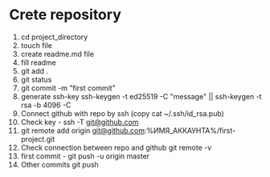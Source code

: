# Crete repository  

1. cd project_directory
2. touch file
3. create readme.md file
4. fill readme
5. git add .
6. git status
7. git commit -m "first commit"
8. generate ssh-key ssh-keygen -t ed25519 -C "message" || ssh-keygen -t rsa -b 4096 -C
9. Connect github with repo by ssh (copy cat ~/.ssh/id_rsa.pub)
10.  Check key - ssh -T git@github.com
11. git remote add origin git@github.com:%ИМЯ_АККАУНТА%/first-project.git
12. Check connection between repo and github git remote -v
13. first commit - git push -u origin master
14. Other commits git push
 
